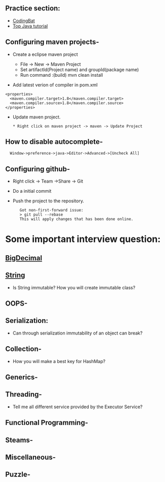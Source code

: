 ## Practice section:
   * [CodingBat](http://codingbat.com/java)
   * [Top Java tutorial](http://www.topjavatutorial.com/category/java/)

## Configuring maven projects-

   * Create a eclipse maven project
     * File -> New -> Maven Project
     * Set artifactId(Project name) and groupId(package name)
     * Run command :(build)
       mvn clean install 
     
   * Add latest verion of compiler in pom.xml
   
    <properties>
      <maven.compiler.target>1.8</maven.compiler.target>
      <maven.compiler.source>1.8</maven.compiler.source> 
    </properties> 
    
   
   * Update maven project.
   
         * Right click on maven project -> maven -> Update Project
      
 ## How to disable autocomplete-
 
      Window->preference->java->Editor->Advanced->[Uncheck All]
 
 
 ## Configuring github-
   * Right click -> Team ->Share -> Git
   * Do a initial commit
   * Push the project to the repository.
   
            Got non-first-forward issue:
            > git pull --rebase
            This will apply changes that has been done online.
        
 
 # Some important interview question:
   ## [BigDecimal](https://github.com/surajitm/java/wiki/BigDecimal)
   ## [String]()
   * Is String immutable? How you will create immutable class?
   ## OOPS-
   ## Serialization:
   * Can through serialization immutability of an object can break?
   
   ## Collection-
   * How you will make a best key for HashMap?
   ## Generics-
   ## Threading-
   * Tell me all different service provided by the Executor Service?
   ## Functional Programming-
   ## Steams-
   ## Miscellaneous-
   ## Puzzle-
 
 
 
    

